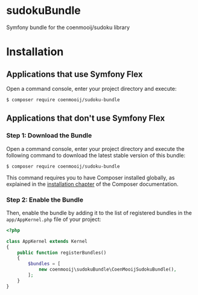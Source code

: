# sudokuBundle
Symfony bundle for the coenmooij/sudoku library


Installation
============

Applications that use Symfony Flex
----------------------------------

Open a command console, enter your project directory and execute:

```console
$ composer require coenmooij/sudoku-bundle
```

Applications that don't use Symfony Flex
----------------------------------------

### Step 1: Download the Bundle

Open a command console, enter your project directory and execute the
following command to download the latest stable version of this bundle:

```console
$ composer require coenmooij/sudoku-bundle
```

This command requires you to have Composer installed globally, as explained
in the [installation chapter](https://getcomposer.org/doc/00-intro.md)
of the Composer documentation.

### Step 2: Enable the Bundle

Then, enable the bundle by adding it to the list of registered bundles
in the `app/AppKernel.php` file of your project:

```php
<?php

class AppKernel extends Kernel
{
    public function registerBundles()
    {
        $bundles = [
            new coenmooij\sudokuBundle\CoenMooijSudokuBundle(),
        ];
    }
}
```